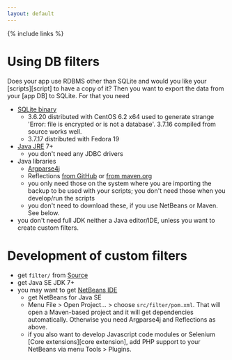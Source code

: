 ```yaml
---
layout: default
---
```

{% include links %}

# Using DB filters #
Does your app use RDBMS other than SQLite and would you like your [scripts][script] to have a copy of it? Then you want to export the data from your [app DB] to SQLite. For that you need

  * [SQLite binary](http://www.sqlite.org/download.html)
    * 3.6.20 distributed with CentOS 6.2 x64 used to generate strange 'Error: file is encrypted or is not a database'. 3.7.16 compiled from source works well.
    * 3.7.17 distributed with Fedora 19
  * [Java JRE](http://www.java.com) 7+
    * you don't need any JDBC drivers
  * Java libraries
    * [Argparse4j](http://sourceforge.net/projects/argparse4j/files/latest/download?source=dlp)
    * Reflections [from GitHub](http://github.com/ronmamo/reflections) or [from maven.org](http://repo1.maven.org/maven2/org/reflections/reflections/)
    * you only need those on the system where you are importing the backup to be used with your scripts; you don't need those when you develop/run the scripts
    * you don't need to download these, if you use NetBeans or Maven. See below.
  * you don't need full JDK neither a Java editor/IDE, unless you want to create custom filters.

# Development of custom filters #
  * get `filter/` from [Source](https://github.com/selite/selite)
  * get Java SE JDK 7+
  * you may want to get [NetBeans IDE](http://www.netbeans.org)
    * get NetBeans for Java SE
    * Menu File > Open Project... > choose `src/filter/pom.xml`. That will open a Maven-based project and it will get dependencies automatically. Otherwise you need Argparse4j and Reflections as above.
    * if you also want to develop Javascript code modules or Selenium [Core extensions][core extension], add PHP support to your NetBeans via menu Tools > Plugins.